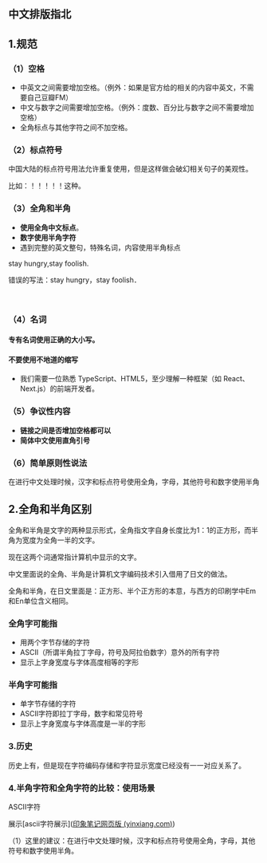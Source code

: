 



## 中文排版指北



## 1.规范

### （1）空格

- 中英文之间需要增加空格。（例外：如果是官方给的相关的内容中英文，不需要自己豆瓣FM）
- 中文与数字之间需要增加空格。（例外：度数、百分比与数字之间不需要增加空格）
- 全角标点与其他字符之间不加空格。

### （2）标点符号

中国大陆的标点符号用法允许重复使用，但是这样做会破幻相关句子的美观性。

比如：！！！！！这种。



### （3）全角和半角

- **使用全角中文标点**。
- **数字使用半角字符**
- 遇到完整的英文整句，特殊名词，内容使用半角标点

stay hungry,stay foolish.

错误的写法：stay hungry，stay foolish．

　      

### （4）名词

#### 专有名词使用正确的大小写。



#### 不要使用不地道的缩写

- 我们需要一位熟悉 TypeScript、HTML5，至少理解一种框架（如 React、Next.js）的前端开发者。

### （5）争议性内容

- **链接之间是否增加空格都可以**
- **简体中文使用直角引号**





### （6）简单原则性说法

在进行中文处理时候，汉字和标点符号使用全角，字母，其他符号和数字使用半角

###   











## 2.全角和半角区别

全角和半角是文字的两种显示形式，全角指文字自身长度比为1：1的正方形，而半角为宽度为全角一半的文字。

现在这两个词通常指计算机中显示的文字。

中文里面说的全角、半角是计算机文字编码技术引入借用了日文的做法。

全角和半角，在日文里面是：正方形、半个正方形的本意，与西方的印刷学中Em和En单位含义相同。

### 全角字可能指

- 用两个字节存储的字符
- ASCII（所谓半角拉丁字母，符号及阿拉伯数字）意外的所有字符
- 显示上字身宽度与字体高度相等的字形

### 半角字可能指

- 单字节存储的字符
- ASCII字符即拉丁字母，数字和常见符号
- 显示上字身宽度与字体高度是一半的字形



### 3.历史

历史上有，但是现在字符编码存储和字符显示宽度已经没有一一对应关系了。



### 4.半角字符和全角字符的比较：使用场景

ASCII字符

展示[ascii字符展示]([印象笔记网页版 (yinxiang.com)](https://app.yinxiang.com/u/0/client/web#?n=351f08e0-9914-4591-9ae1-1f38b15d40da&b=43ff9ef8-e9db-4f12-9393-82c3ad0986ae&legacy=p))

（1）这里的建议：在进行中文处理时候，汉字和标点符号使用全角，字母，其他符号和数字使用半角。












